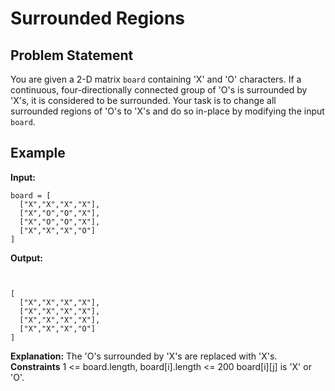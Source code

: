 # Surrounded Regions

## Problem Statement

You are given a 2-D matrix `board` containing 'X' and 'O' characters. If a continuous, four-directionally connected group of 'O's is surrounded by 'X's, it is considered to be surrounded. Your task is to change all surrounded regions of 'O's to 'X's and do so in-place by modifying the input `board`.

## Example

**Input:**
```
board = [
  ["X","X","X","X"],
  ["X","O","O","X"],
  ["X","O","O","X"],
  ["X","X","X","O"]
]
```
**Output:**
```


[
  ["X","X","X","X"],
  ["X","X","X","X"],
  ["X","X","X","X"],
  ["X","X","X","O"]
]
```
**Explanation:** The 'O's surrounded by 'X's are replaced with 'X's.
**Constraints**
1 <= board.length, board[i].length <= 200
board[i][j] is 'X' or 'O'.
